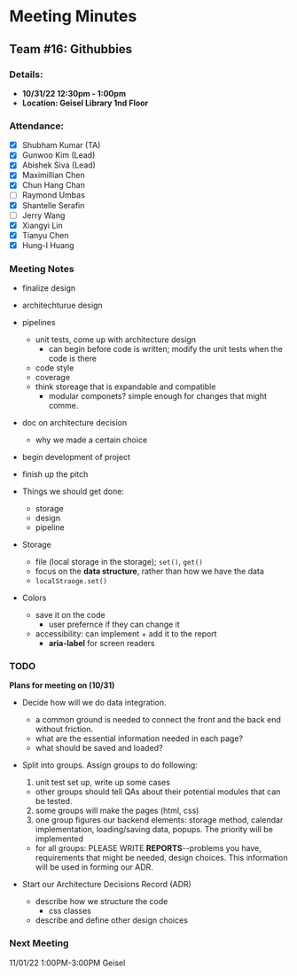 # Meeting Minutes
## Team #16: Githubbies

### Details:
- **10/31/22 12:30pm - 1:00pm**
- **Location: Geisel Library 1nd Floor**

### Attendance: 
- [x] Shubham Kumar (TA)
- [x] Gunwoo Kim (Lead)
- [x] Abishek Siva (Lead)
- [x] Maximillian Chen
- [x] Chun Hang Chan
- [ ] Raymond Umbas
- [x] Shantelle Serafin
- [ ] Jerry Wang
- [x] Xiangyi Lin
- [x] Tianyu Chen
- [x] Hung-I Huang

### Meeting Notes

* finalize design
* architechturue design
* pipelines
  - unit tests, come up with architecture design
      - can begin before code is written; modify the unit tests when the code is there
  - code style
  - coverage  
  - think storeage that is expandable and compatible
    - modular componets? simple enough for changes that might comme. 

* doc on architecture decision
  - why we made a certain choice

* begin development of project
* finish up the pitch

* Things we should get done:
  - storage
  - design
  - pipeline

* Storage
  - file (local storage in the storage); `set()`, `get()`
  - focus on the **data structure**, rather than how we have the data
  - `localStraoge.set()`

* Colors
  - save it on the code
    - user prefernce if they can change it
  - accessibility: can implement + add it to the report
    - **aria-label** for screen readers

### TODO

**Plans for meeting on (10/31)**
* Decide how will we do data integration.
  - a common ground is needed to connect the front and the back end without friction.
  - what are the essential information needed in each page?
  - what should be saved and loaded?

* Split into groups. Assign groups to do following:
  1. unit test set up, write up some cases
    - other groups should tell QAs about their potential modules that can be tested. 
  2. some groups will make the pages (html, css)
  3. one group figures our backend elements: storage method, calendar implementation, loading/saving data, popups. The priority will be implemented 
  - for all groups: PLEASE WRITE **REPORTS**--problems you have, requirements that might be needed, design choices. This information will be used in forming our ADR.

* Start our Architecture Decisions Record (ADR)
  - describe how we structure the code
    - css classes
  - describe and define other design choices

### Next Meeting
11/01/22 1:00PM-3:00PM Geisel
